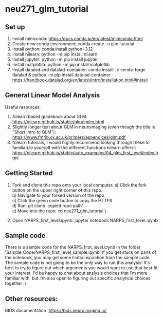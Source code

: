 # neu271_glm_tutorial

## Set up
1. Install miniconda: https://docs.conda.io/en/latest/miniconda.html
2. Create new conda environment: conda create -n glm-tutorial
3. Install python: conda install python=3.12
4. Install nilearn: python -m pip install nilearn
5. Install jupyter: python -m pip install jupyter
6. Install matplotlib: python -m pip install matplotlib
7. Install datalad and datalad-container: conda install -c conda-forge datalad & python -m pip install datalad-container \
https://handbook.datalad.org/en/latest/intro/installation.html#install 

## General Linear Model Analysis
Useful resources:
1. Nilearn based guidebook about GLM: https://nilearn.github.io/stable/glm/index.html
2. Slightly longer text about GLM in neuroimaging (even though the title is "Short Intro to GLM"): https://www.fmrib.ox.ac.uk/primers/appendices/glm.pdf
3. Nilearn tutorials, I would highly recommend looking through these to familiarize yourself with the different functions nilearn offers!: https://nilearn.github.io/stable/auto_examples/04_glm_first_level/index.html

## Getting Started
1. Fork and clone this repo onto your local computer.
    a) Click the fork button on the upper right corner of this repo. \
    b) Navigate to your forked version of the repo. \
    c) Click the green code button to copy the HTTPS \
    d) Run: git clone 'copied repo path' \
    e) Move into the repo: cd neu271_glm_tutorial \

2. Open NARPS_first_level.ipynb: jupyter notebook NARPS_first_level.ipynb

## Sample code
There is a sample code for the NARPS_first_level.ipynb in the folder 'Sample_Code/NARPS_first_level_sample.ipynb'
If you get stuck on parts of the notebook, you may get some hints/inspiration from the sample code. 
The sample code is not going to be the only way to run this analysis! It's best to try to figure out which arguments you would want to use that best fit your interest. I'd be happy to chat about analysis choices that I'm more familiar with, but I'm also open to figuring out specific analytical choices together :) 

## Other resources:
BIDS documentation: https://bids.neuroimaging.io/
